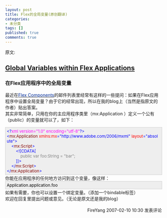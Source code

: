 ```yaml
---
layout: post
title: Flex的全局变量(原创翻译)
categories:
- 未分类
tags: []
published: true
comments: true
---
```

<p>原文:<br />
<h2 id="post-38"><a href="http://weblogs.macromedia.com/mesh/archives/2007/02/global_variable.html" rel="bookmark">Global Variables within Flex Applications</a> </h2>
<p class="entry">
<h3 class="entry">在Flex应用程序中的全局变量</h3>
<p class="entry">最近在<a href="http://tech.groups.yahoo.com/group/flexcomponents/"><font color="#002c99">Flex Components</font></a>的邮件列表里经常有这样的一些提问：如果在Flex应用程序中设置全局变量？由于它的经常出现，所以在我的blog上（当然是指原文的作者）贴出答案。<br />其实非常简单，只用在你的主应用程序类里（mx:Application ）定义一个公有（public）的变量就可以了，如下：</p>
<div style="BORDER-RIGHT: #cccccc 1px solid; PADDING-RIGHT: 5px; BORDER-TOP: #cccccc 1px solid; PADDING-LEFT: 4px; FONT-SIZE: 13px; PADDING-BOTTOM: 4px; BORDER-LEFT: #cccccc 1px solid; WIDTH: 98%; WORD-BREAK: break-all; PADDING-TOP: 4px; BORDER-BOTTOM: #cccccc 1px solid; BACKGROUND-COLOR: #eeeeee"><span style="COLOR: #0000ff">&lt;?</span><span style="COLOR: #ff00ff">xml&nbsp;version="1.0"&nbsp;encoding="utf-8"</span><span style="COLOR: #0000ff">?&gt;</span><span style="COLOR: #000000"><br /></span><span style="COLOR: #0000ff">&lt;</span><span style="COLOR: #800000">mx:Application&nbsp;</span><span style="COLOR: #ff0000">xmlns:mx</span><span style="COLOR: #0000ff">="http://www.adobe.com/2006/mxml"</span><span style="COLOR: #ff0000">&nbsp;layout</span><span style="COLOR: #0000ff">="absolute"</span><span style="COLOR: #0000ff">&gt;</span><span style="COLOR: #000000"><br />&nbsp;&nbsp;&nbsp;&nbsp;</span><span style="COLOR: #0000ff">&lt;</span><span style="COLOR: #800000">mx:Script</span><span style="COLOR: #0000ff">&gt;</span><span style="COLOR: #000000"><br />&nbsp;&nbsp;&nbsp;&nbsp;&nbsp;&nbsp;&nbsp;&nbsp;</span><span style="COLOR: #0000ff">&lt;![CDATA[</span><span style="COLOR: #808080"><br />&nbsp;&nbsp;&nbsp;&nbsp;&nbsp;&nbsp;&nbsp;&nbsp;&nbsp;&nbsp;&nbsp;&nbsp;public&nbsp;var&nbsp;foo:String&nbsp;=&nbsp;"bar";<br />&nbsp;&nbsp;&nbsp;&nbsp;&nbsp;&nbsp;&nbsp;&nbsp;</span><span style="COLOR: #0000ff">]]&gt;</span><span style="COLOR: #000000"><br />&nbsp;&nbsp;&nbsp;&nbsp;</span><span style="COLOR: #0000ff">&lt;/</span><span style="COLOR: #800000">mx:Script</span><span style="COLOR: #0000ff">&gt;</span><span style="COLOR: #000000"><br /></span><span style="COLOR: #0000ff">&lt;/</span><span style="COLOR: #800000">mx:Application</span><span style="COLOR: #0000ff">&gt;</span></div>
你能在应用程序的任何地方访问到这个变量，像这样：<br />
<div style="BORDER-RIGHT: #cccccc 1px solid; PADDING-RIGHT: 5px; BORDER-TOP: #cccccc 1px solid; PADDING-LEFT: 4px; FONT-SIZE: 13px; PADDING-BOTTOM: 4px; BORDER-LEFT: #cccccc 1px solid; WIDTH: 98%; WORD-BREAK: break-all; PADDING-TOP: 4px; BORDER-BOTTOM: #cccccc 1px solid; BACKGROUND-COLOR: #eeeeee"><span style="COLOR: #000000">Application.application.foo</span></div>
如果有需要，你也可以设置一个绑定变量。（添加一个bindable标签）<br />欢迎在回复里提出问题或意见。（无论是原文还是我的blog）
<img src="http://www.cnblogs.com/FireYang/aggbug/646722.html" width="1" height="1" /><br /><br /><div align="right"><a style="text-decoration:none;" href="http://FireYang.cnblogs.com/" target="_blank">FireYang</a> 2007-02-10 10:30 <a href="http://www.cnblogs.com/FireYang/archive/2007/02/10/646722.html#Feedback" target="_blank" style="text-decoration:none;">发表评论</a></div></p></p>
